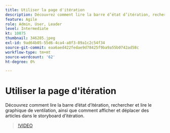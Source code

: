 ```yaml
---
title: Utiliser la page d'itération
description: Découvrez comment lire la barre d’état d’itération, rechercher et lire le graphique de ventilation, ainsi que comment afficher et déplacer des articles dans le storyboard d’itération.
feature: Agile
role: Admin, User, Leader
level: Intermediate
kt: 10875
thumbnail: 346285.jpeg
exl-id: 9ad64b05-55d6-4ca4-a8f3-89a1c2c54f34
source-git-commit: eaa6aed422fedae9d78425f9ba9a55b0742ad58c
workflow-type: tm+mt
source-wordcount: '62'
ht-degree: 0%

---
```


# Utiliser la page d&#39;itération

Découvrez comment lire la barre d’état d’itération, rechercher et lire le graphique de ventilation, ainsi que comment afficher et déplacer des articles dans le storyboard d’itération.

>[!VIDEO](https://video.tv.adobe.com/v/346285/?quality=12&learn=on)
